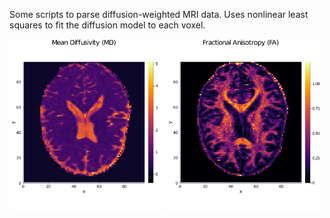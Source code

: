 Some scripts to parse diffusion-weighted MRI data. Uses nonlinear least squares to fit the diffusion model to each voxel. 

<p float="left">
  <img src="./pngs/MDmap.png" width="49%" />
  <img src="./pngs/FAmap.png" width="49%" /> 
</p>
